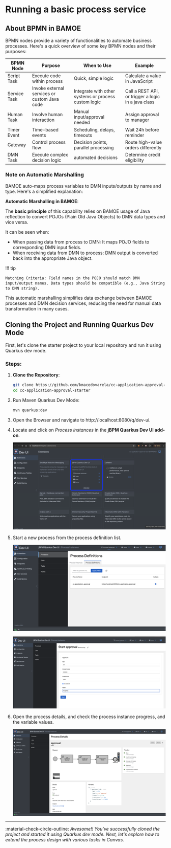 # Running a basic process service

## About BPMN in BAMOE

BPMN nodes provide a variety of functionalities to automate business processes. Here's a quick overview of some key BPMN nodes and their purposes:

| **BPMN Node**  | **Purpose**                                  | **When to Use**                                      | **Example**                                         |
|----------------|----------------------------------------------|------------------------------------------------------|-----------------------------------------------------|
| Script Task    | Execute code within process                  | Quick, simple logic                                  | Calculate a value in JavaScript                     |
| Service Task   | Invoke external services or custom Java code | Integrate with other systems or process custom logic | Call a REST API, or trigger a logic in a java class |
| Human Task     | Involve human interaction                    | Manual input/approval needed                         | Assign approval to manager                          |
| Timer Event    | Time-based events                            | Scheduling, delays, timeouts                         | Wait 24h before reminder                            |
| Gateway        | Control process flow                         | Decision points, parallel processing                 | Route high-value orders differently                 |
| DMN Task       | Execute complex decision logic               | automated decisions                                  | Determine credit eligibility                        |

### Note on Automatic Marshalling

BAMOE auto-maps process variables to DMN inputs/outputs by name and type. Here's a simplified explanation:

**Automatic Marshalling in BAMOE**:

The **basic principle** of this capability relies on BAMOE usage of Java reflection to convert POJOs (Plain Old Java Objects) to DMN data types and vice versa.

It can be seen when:

- When passing data from process to DMN: It maps POJO fields to corresponding DMN input fields.
- When receiving data from DMN to process: DMN output is converted back into the appropriate Java object.

!!! tip

    Matching Criteria: Field names in the POJO should match DMN input/output names. Data types should be compatible (e.g., Java String to DMN string).


This automatic marshalling simplifies data exchange between BAMOE processes and DMN decision services, reducing the need for manual data transformation in many cases.

## Cloning the Project and Running Quarkus Dev Mode

First, let's clone the starter project to your local repository and run it using Quarkus dev mode.

### Steps:

1. **Clone the Repository**:

      ```sh
      git clone https://github.com/kmacedovarela/cc-application-approval-starter
      cd cc-application-approval-starter
      ```

2. Run Maven Quarkus Dev Mode:

     ```sh
     mvn quarkus:dev
     ```

3. Open the Browser and navigate to http://localhost:8080/q/dev-ui.

4. Locate and click on _Process instances_ in the **jBPM Quarkus Dev UI add-on**.
  
    ![dev-deploy.png](images/dev-ui.png)

5. Start a new process from the process definition list.

    ![process-def](images/starter-start-process-definition.png)

    ![process-def](images/start-process.png)

7. Open the process details, and check the process instance progress, and the variable values.

    ![process-def](images/3-cc-application-approval.png)

----

:material-check-circle-outline: _Awesome!! You've successfully cloned the project and started it using Quarkus dev mode. Next, let's explore how to extend the process design with various tasks in Canvas._
